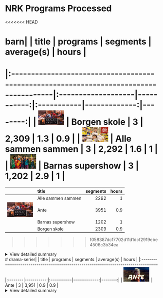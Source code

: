 # NRK Programs Processed
<<<<<<< HEAD
# barn|                                                                                       | title              |   programs | segments   |   average(s) |   hours |
|:--------------------------------------------------------------------------------------|:-------------------|-----------:|:-----------|-------------:|--------:|
| <img src="cachedimages/65lwG2RYIez97JLmKiBMJwTf5TtkecDyLvYyLyhKeLpw.jpg" height="48"> | Borgen skole       |          3 | 2,309      |          1.3 |     0.9 |
| <img src="cachedimages/Cunw69xZv4gApIx5s-RjzAlNvQ4x2gs_u5X9tx75IJrQ.jpg" height="48"> | Alle sammen sammen |          3 | 2,292      |          1.6 |     1   |
| <img src="cachedimages/MBhV845j-22KU4JLQhX06AutGeiOj25l-J4DTt1kJQVw.jpg" height="48"> | Barnas supershow   |          3 | 1,202      |          2.9 |     1   |
=======
| | title              |   segments |   hours |
|:-|:-------------------|-----------:|--------:|
| | Alle sammen sammen |       2292 |     1   |
| <img src="cachedimages/65lwG2RYIez97JLmKiBMJwArVNmHchBFnvYyLyhKeLpw.jpg" height="48">| Ante               |       3951 |     0.9 |
| | Barnas supershow   |       1202 |     1   |
| | Borgen skole       |       2309 |     0.9 |
>>>>>>> f058387dc17702d11d1dcf2919ebe4506c3b34ea

<details><summary>View detailed summary</summary>
## Detailed View
| title              | program_id   | subtitle                    | category   |   segments |   hours |
|:-------------------|:-------------|:----------------------------|:-----------|-----------:|--------:|
| Alle sammen sammen | MSUB22000113 | 1. episode                  | barn       |        753 |     0.3 |
| Alle sammen sammen | MSUB22000213 | 2. episode                  | barn       |        763 |     0.3 |
| Alle sammen sammen | MSUB22000313 | 3. episode                  | barn       |        776 |     0.4 |
| Barnas supershow   | MSUS01004710 | 1. episode                  | barn       |        372 |     0.3 |
| Barnas supershow   | MSUS01004810 | 2. episode                  | barn       |        389 |     0.3 |
| Barnas supershow   | MSUS01004910 | 3. episode                  | barn       |        441 |     0.3 |
| Borgen skole       | FBUA03003087 | 1. Borgen skole - klasse 6B | barn       |        696 |     0.3 |
| Borgen skole       | FBUA03003187 | 2. Borgen skole - klasse 6B | barn       |        888 |     0.3 |
| Borgen skole       | FBUA03003287 | 3. Borgen skole - klasse 6B | barn       |        725 |     0.3 |</details>
# drama-serier|                                                                                       | title   |   programs | segments   |   average(s) |   hours |
|:--------------------------------------------------------------------------------------|:--------|-----------:|:-----------|-------------:|--------:|
| <img src="cachedimages/RnVdXnh0TfNSVOh6yq5TfwtmJ6Rx3ocJZFpjY_O-KoRA.jpg" height="48"> | Ante    |          3 | 3,951      |          0.9 |     0.9 |

<details><summary>View detailed summary</summary>
## Detailed View
| title   | program_id   | subtitle   | category     |   segments |   hours |
|:--------|:-------------|:-----------|:-------------|-----------:|--------:|
| Ante    | FBUA06000075 | 1. episode | drama-serier |       1268 |     0.3 |
| Ante    | FBUA06000175 | 2. episode | drama-serier |       1308 |     0.3 |
| Ante    | FBUA06000275 | 3. episode | drama-serier |       1375 |     0.3 |</details>
